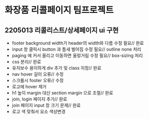 # 화장품 리콜페이지 팀프로젝트

## 2205013 리콜리스트/상세페이지 ui 구현

- footer background width가 header의 width와 다름 수정 필요// 완료
- input 창 클릭시 button 과 틈새 벌어짐 수정 필요// outline none 처리
- paging 에 커서 올리고 이동하면 울렁거림 수정 필요// box-sizing 처리
- css 분리// 완료
- 유지보수 용이하게 div 추가 및 class 지정// 완료
- nav hover 길이 오류// 수정
- 스크롤시 footer 오류// 수정
- 로고에 hover 제거
- h1 높이 margin 대신 section margin 으로 조절// 완료
- join, login 페이지 추가// 완료
- join 페이지 input 창 크기 문제// 완료
- 로고 색 맞춰서 요소 색상변경
